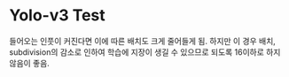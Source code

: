 # Yolo-v3 Test

들어오는 인풋이 커진다면 이에 따른 배치도 크게 줄어들게 됨. 하지만 이 경우 배치, subdivision의 감소로 인하여 학습에 지장이 생길 수 있으므로 되도록 16이하로 하지 않음이 좋음.


